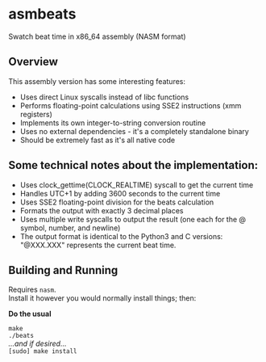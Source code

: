 # asmbeats
Swatch beat time in x86_64 assembly (NASM format)

## Overview
This assembly version has some interesting features:
* Uses direct Linux syscalls instead of libc functions
* Performs floating-point calculations using SSE2 instructions (xmm registers)
* Implements its own integer-to-string conversion routine
* Uses no external dependencies - it's a completely standalone binary
* Should be extremely fast as it's all native code

## Some technical notes about the implementation:
* Uses clock_gettime(CLOCK_REALTIME) syscall to get the current time
* Handles UTC+1 by adding 3600 seconds to the current time
* Uses SSE2 floating-point division for the beats calculation
* Formats the output with exactly 3 decimal places
* Uses multiple write syscalls to output the result (one each for the @ symbol, number, and newline)
* The output format is identical to the Python3 and C versions: "@XXX.XXX" represents the current beat time.

## Building and Running
Requires `nasm`.  
Install it however you would normally install things; then:  

**Do the usual**  

`make`  
`./beats`  
*...and if desired...*  
`[sudo] make install`
